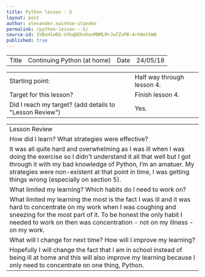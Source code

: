 ```yaml
---
title: Python lesson - 5
layout: post
author: alexander.swinhoe-standen
permalink: /python-lesson---5/
source-id: 1VBxH1wDG-VXkqDEhxhonMNMLMrJwfZvPB-Arh0etkWQ
published: true
---
```

<table>
  <tr>
    <td>Title</td>
    <td>Continuing Python (at home)</td>
    <td>Date</td>
    <td>24/05/18</td>
  </tr>
</table>


<table>
  <tr>
    <td>Starting point:</td>
    <td>Half way through lesson 4.</td>
  </tr>
  <tr>
    <td>Target for this lesson?</td>
    <td>Finish lesson 4.</td>
  </tr>
  <tr>
    <td>Did I reach my target? 
(add details to "Lesson Review")</td>
    <td> Yes.</td>
  </tr>
</table>


<table>
  <tr>
    <td>Lesson Review</td>
  </tr>
  <tr>
    <td>How did I learn? What strategies were effective? </td>
  </tr>
  <tr>
    <td>
It was all quite hard and overwhelming as I was ill when I was doing the exercise so I didn't understand it all that well but I got through it with my bad knowledge of Python, I’m an amatuer.
My strategies were non-existent at that point in time, I was getting things wrong (especially on section 5).</td>
  </tr>
  <tr>
    <td>What limited my learning? Which habits do I need to work on? </td>
  </tr>
  <tr>
    <td>
What limited my learning the most is the fact I was ill and it was hard to concentrate on my work when I was coughing and sneezing for the most part of it.
To be honest the only habit I needed to work on then was concentration - not on my illness - on my work.
</td>
  </tr>
  <tr>
    <td>What will I change for next time? How will I improve my learning?</td>
  </tr>
  <tr>
    <td>
Hopefully I will change the fact that I am in school instead of being ill at home and this will also improve my learning because I only need to concentrate on one thing, Python.</td>
  </tr>
</table>


